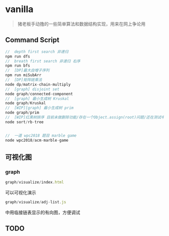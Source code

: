 # vanilla

 > 猪老板手动撸的一些简单算法和数据结构实现，用来在网上争论用

## Command Script
``` javascript
//  depth first search 非递归
npm run dfs
//  breath first search 非递归 右序
npm run bfs
//  [DP]最大自增子序列  
npm run miSubArr
//  [DP]矩阵链乘法
node dp/matrix-chain-multiply
//  [graph] disjoint set
node graph/connected-component
//  [graph] 最小生成树 Kruskal
node graph/Kruskal
//  [WIP][graph] 最小生成树 prim
node graph/prim
//  [WIP]红黑树排序 目前未做删除功能/存在一个Object.assign(root)问题/还在测试中
node sort/rb-tree


//  一道 wpc2018 题目 marble game
node wpc2018/acm-marble-game

```

## 可视化图
### graph

``` javascript
graph/visualize/index.html
```
可以可视化演示
``` javascript
graph/visualize/adj-list.js
```
中用临接链表显示的有向图，方便调试

## TODO
